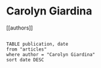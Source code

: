 # Carolyn Giardina

[[authors]]

```dataview

TABLE publication, date
from "articles"
where author = "Carolyn Giardina"
sort date DESC

```